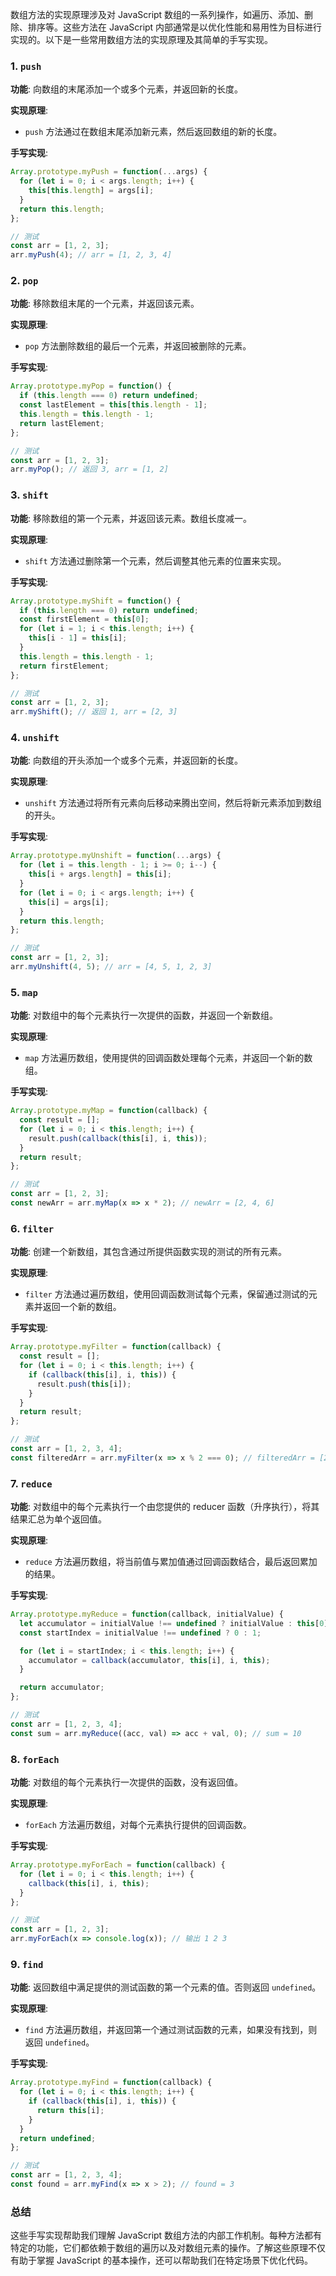 数组方法的实现原理涉及对 JavaScript 数组的一系列操作，如遍历、添加、删除、排序等。这些方法在 JavaScript 内部通常是以优化性能和易用性为目标进行实现的。以下是一些常用数组方法的实现原理及其简单的手写实现。

### 1. `push`
**功能**: 向数组的末尾添加一个或多个元素，并返回新的长度。

**实现原理**:
- `push` 方法通过在数组末尾添加新元素，然后返回数组的新的长度。

**手写实现**:
```javascript
Array.prototype.myPush = function(...args) {
  for (let i = 0; i < args.length; i++) {
    this[this.length] = args[i];
  }
  return this.length;
};

// 测试
const arr = [1, 2, 3];
arr.myPush(4); // arr = [1, 2, 3, 4]
```

### 2. `pop`
**功能**: 移除数组末尾的一个元素，并返回该元素。

**实现原理**:
- `pop` 方法删除数组的最后一个元素，并返回被删除的元素。

**手写实现**:
```javascript
Array.prototype.myPop = function() {
  if (this.length === 0) return undefined;
  const lastElement = this[this.length - 1];
  this.length = this.length - 1;
  return lastElement;
};

// 测试
const arr = [1, 2, 3];
arr.myPop(); // 返回 3, arr = [1, 2]
```

### 3. `shift`
**功能**: 移除数组的第一个元素，并返回该元素。数组长度减一。

**实现原理**:
- `shift` 方法通过删除第一个元素，然后调整其他元素的位置来实现。

**手写实现**:
```javascript
Array.prototype.myShift = function() {
  if (this.length === 0) return undefined;
  const firstElement = this[0];
  for (let i = 1; i < this.length; i++) {
    this[i - 1] = this[i];
  }
  this.length = this.length - 1;
  return firstElement;
};

// 测试
const arr = [1, 2, 3];
arr.myShift(); // 返回 1, arr = [2, 3]
```

### 4. `unshift`
**功能**: 向数组的开头添加一个或多个元素，并返回新的长度。

**实现原理**:
- `unshift` 方法通过将所有元素向后移动来腾出空间，然后将新元素添加到数组的开头。

**手写实现**:
```javascript
Array.prototype.myUnshift = function(...args) {
  for (let i = this.length - 1; i >= 0; i--) {
    this[i + args.length] = this[i];
  }
  for (let i = 0; i < args.length; i++) {
    this[i] = args[i];
  }
  return this.length;
};

// 测试
const arr = [1, 2, 3];
arr.myUnshift(4, 5); // arr = [4, 5, 1, 2, 3]
```

### 5. `map`
**功能**: 对数组中的每个元素执行一次提供的函数，并返回一个新数组。

**实现原理**:
- `map` 方法遍历数组，使用提供的回调函数处理每个元素，并返回一个新的数组。

**手写实现**:
```javascript
Array.prototype.myMap = function(callback) {
  const result = [];
  for (let i = 0; i < this.length; i++) {
    result.push(callback(this[i], i, this));
  }
  return result;
};

// 测试
const arr = [1, 2, 3];
const newArr = arr.myMap(x => x * 2); // newArr = [2, 4, 6]
```

### 6. `filter`
**功能**: 创建一个新数组，其包含通过所提供函数实现的测试的所有元素。

**实现原理**:
- `filter` 方法通过遍历数组，使用回调函数测试每个元素，保留通过测试的元素并返回一个新的数组。

**手写实现**:
```javascript
Array.prototype.myFilter = function(callback) {
  const result = [];
  for (let i = 0; i < this.length; i++) {
    if (callback(this[i], i, this)) {
      result.push(this[i]);
    }
  }
  return result;
};

// 测试
const arr = [1, 2, 3, 4];
const filteredArr = arr.myFilter(x => x % 2 === 0); // filteredArr = [2, 4]
```

### 7. `reduce`
**功能**: 对数组中的每个元素执行一个由您提供的 reducer 函数（升序执行），将其结果汇总为单个返回值。

**实现原理**:
- `reduce` 方法遍历数组，将当前值与累加值通过回调函数结合，最后返回累加的结果。

**手写实现**:
```javascript
Array.prototype.myReduce = function(callback, initialValue) {
  let accumulator = initialValue !== undefined ? initialValue : this[0];
  const startIndex = initialValue !== undefined ? 0 : 1;

  for (let i = startIndex; i < this.length; i++) {
    accumulator = callback(accumulator, this[i], i, this);
  }

  return accumulator;
};

// 测试
const arr = [1, 2, 3, 4];
const sum = arr.myReduce((acc, val) => acc + val, 0); // sum = 10
```

### 8. `forEach`
**功能**: 对数组的每个元素执行一次提供的函数，没有返回值。

**实现原理**:
- `forEach` 方法遍历数组，对每个元素执行提供的回调函数。

**手写实现**:
```javascript
Array.prototype.myForEach = function(callback) {
  for (let i = 0; i < this.length; i++) {
    callback(this[i], i, this);
  }
};

// 测试
const arr = [1, 2, 3];
arr.myForEach(x => console.log(x)); // 输出 1 2 3
```

### 9. `find`
**功能**: 返回数组中满足提供的测试函数的第一个元素的值。否则返回 `undefined`。

**实现原理**:
- `find` 方法遍历数组，并返回第一个通过测试函数的元素，如果没有找到，则返回 `undefined`。

**手写实现**:
```javascript
Array.prototype.myFind = function(callback) {
  for (let i = 0; i < this.length; i++) {
    if (callback(this[i], i, this)) {
      return this[i];
    }
  }
  return undefined;
};

// 测试
const arr = [1, 2, 3, 4];
const found = arr.myFind(x => x > 2); // found = 3
```

### 总结

这些手写实现帮助我们理解 JavaScript 数组方法的内部工作机制。每种方法都有特定的功能，它们都依赖于数组的遍历以及对数组元素的操作。了解这些原理不仅有助于掌握 JavaScript 的基本操作，还可以帮助我们在特定场景下优化代码。